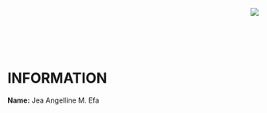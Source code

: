 <img align="right" src="https://upload.wikimedia.org/wikipedia/en/thumb/c/c6/New_Era_University.svg/175px-New_Era_University.svg.png"><br>
<br>
<br>
<br>
<br>
# INFORMATION
**Name:** Jea Angelline M. Efa
